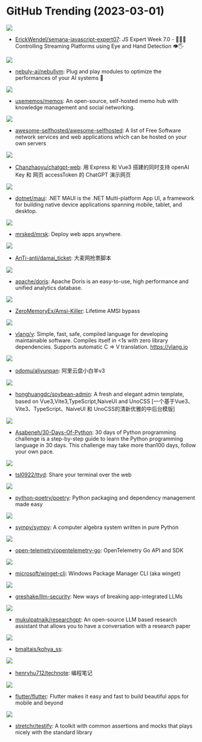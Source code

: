# GitHub Trending (2023-03-01)

![](https://img.shields.io/badge/JavaScript-New%20353-green?style=flat-square&logo=appveyor)
- [ErickWendel/semana-javascript-expert07](https://github.com/ErickWendel/semana-javascript-expert07): JS Expert Week 7.0 - 🙅🤏🏻 Controlling Streaming Platforms using Eye and Hand Detection 👁🖐

![](https://img.shields.io/badge/Python-New%20499-green?style=flat-square&logo=appveyor)
- [nebuly-ai/nebullvm](https://github.com/nebuly-ai/nebullvm): Plug and play modules to optimize the performances of your AI systems 🚀

![](https://img.shields.io/badge/TypeScript-New%20477-green?style=flat-square&logo=appveyor)
- [usememos/memos](https://github.com/usememos/memos): An open-source, self-hosted memo hub with knowledge management and social networking.

![](https://img.shields.io/badge/Makefile-New%20457-green?style=flat-square&logo=appveyor)
- [awesome-selfhosted/awesome-selfhosted](https://github.com/awesome-selfhosted/awesome-selfhosted): A list of Free Software network services and web applications which can be hosted on your own servers

![](https://img.shields.io/badge/Vue-New%20217-green?style=flat-square&logo=appveyor)
- [Chanzhaoyu/chatgpt-web](https://github.com/Chanzhaoyu/chatgpt-web): 用 Express 和 Vue3 搭建的同时支持 openAI Key 和 网页 accessToken 的 ChatGPT 演示网页

![](https://img.shields.io/badge/C%23-New%2035-green?style=flat-square&logo=appveyor)
- [dotnet/maui](https://github.com/dotnet/maui): .NET MAUI is the .NET Multi-platform App UI, a framework for building native device applications spanning mobile, tablet, and desktop.

![](https://img.shields.io/badge/Ruby-New%20608-green?style=flat-square&logo=appveyor)
- [mrsked/mrsk](https://github.com/mrsked/mrsk): Deploy web apps anywhere.

![](https://img.shields.io/badge/Python-New%2081-green?style=flat-square&logo=appveyor)
- [AnTi-anti/damai_ticket](https://github.com/AnTi-anti/damai_ticket): 大麦网抢票脚本

![](https://img.shields.io/badge/Java-New%2042-green?style=flat-square&logo=appveyor)
- [apache/doris](https://github.com/apache/doris): Apache Doris is an easy-to-use, high performance and unified analytics database.

![](https://img.shields.io/badge/C%2B%2B-New%2055-green?style=flat-square&logo=appveyor)
- [ZeroMemoryEx/Amsi-Killer](https://github.com/ZeroMemoryEx/Amsi-Killer): Lifetime AMSI bypass

![](https://img.shields.io/badge/V-New%20437-green?style=flat-square&logo=appveyor)
- [vlang/v](https://github.com/vlang/v): Simple, fast, safe, compiled language for developing maintainable software. Compiles itself in <1s with zero library dependencies. Supports automatic C => V translation. https://vlang.io

![](https://img.shields.io/badge/TypeScript-New%20122-green?style=flat-square&logo=appveyor)
- [odomu/aliyunpan](https://github.com/odomu/aliyunpan): 阿里云盘小白羊v3

![](https://img.shields.io/badge/Vue-New%2033-green?style=flat-square&logo=appveyor)
- [honghuangdc/soybean-admin](https://github.com/honghuangdc/soybean-admin): A fresh and elegant admin template, based on Vue3,Vite3,TypeScript,NaiveUI and UnoCSS [一个基于Vue3、Vite3、TypeScript、NaiveUI 和 UnoCSS的清新优雅的中后台模版]

![](https://img.shields.io/badge/Python-New%20164-green?style=flat-square&logo=appveyor)
- [Asabeneh/30-Days-Of-Python](https://github.com/Asabeneh/30-Days-Of-Python): 30 days of Python programming challenge is a step-by-step guide to learn the Python programming language in 30 days. This challenge may take more than100 days, follow your own pace.

![](https://img.shields.io/badge/C-New%2073-green?style=flat-square&logo=appveyor)
- [tsl0922/ttyd](https://github.com/tsl0922/ttyd): Share your terminal over the web

![](https://img.shields.io/badge/Python-New%2046-green?style=flat-square&logo=appveyor)
- [python-poetry/poetry](https://github.com/python-poetry/poetry): Python packaging and dependency management made easy

![](https://img.shields.io/badge/Python-New%2049-green?style=flat-square&logo=appveyor)
- [sympy/sympy](https://github.com/sympy/sympy): A computer algebra system written in pure Python

![](https://img.shields.io/badge/Go-New%2021-green?style=flat-square&logo=appveyor)
- [open-telemetry/opentelemetry-go](https://github.com/open-telemetry/opentelemetry-go): OpenTelemetry Go API and SDK

![](https://img.shields.io/badge/C%2B%2B-New%2035-green?style=flat-square&logo=appveyor)
- [microsoft/winget-cli](https://github.com/microsoft/winget-cli): Windows Package Manager CLI (aka winget)

![](https://img.shields.io/badge/Python-New%2077-green?style=flat-square&logo=appveyor)
- [greshake/llm-security](https://github.com/greshake/llm-security): New ways of breaking app-integrated LLMs

![](https://img.shields.io/badge/Python-New%20142-green?style=flat-square&logo=appveyor)
- [mukulpatnaik/researchgpt](https://github.com/mukulpatnaik/researchgpt): An open-source LLM based research assistant that allows you to have a conversation with a research paper

![](https://img.shields.io/badge/Python-New%2050-green?style=flat-square&logo=appveyor)
- [bmaltais/kohya_ss](https://github.com/bmaltais/kohya_ss): 

![](https://img.shields.io/badge/HTML-New%2059-green?style=flat-square&logo=appveyor)
- [henryhu712/technote](https://github.com/henryhu712/technote): 编程笔记

![](https://img.shields.io/badge/Dart-New%2079-green?style=flat-square&logo=appveyor)
- [flutter/flutter](https://github.com/flutter/flutter): Flutter makes it easy and fast to build beautiful apps for mobile and beyond

![](https://img.shields.io/badge/Go-New%2035-green?style=flat-square&logo=appveyor)
- [stretchr/testify](https://github.com/stretchr/testify): A toolkit with common assertions and mocks that plays nicely with the standard library

